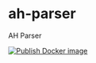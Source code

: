 # ah-parser
AH Parser

[![Publish Docker image](https://github.com/daanh432/ah-parser/actions/workflows/docker-image.yml/badge.svg)](https://github.com/daanh432/ah-parser/actions/workflows/docker-image.yml)
